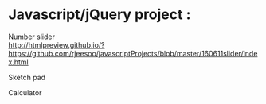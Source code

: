 # Javascript/jQuery project :

Number slider<br />
http://htmlpreview.github.io/?https://github.com/rjeesoo/javascriptProjects/blob/master/160611slider/index.html


Sketch pad



Calculator


